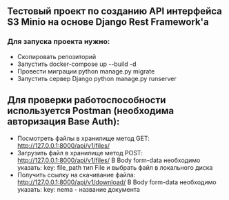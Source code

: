 ## Тестовый проект по созданию API интерфейса S3 Minio на основе Django Rest Framework'a

### Для запуска проекта нужно:
- Скопировать репозиторий
- Запустить docker-compose up --build -d
- Провести миграции python manage.py migrate
- Запустить сервер Django python manage.py runserver

## Для проверки работоспособности используется Postman (необходима авторизация Base Auth):
- Посмотреть файлы в хранилище метод GET: http://127.0.0.1:8000/api/v1/files/
- Загрузить файл в хранилище метод POST: http://127.0.0.1:8000/api/v1/files/
В Body form-data необходимо указать:
key: file_path тип File и выбрать файл в локального диска
- Получить ссылку на скачивание файла: http://127.0.0.1:8000/api/v1/download/
В Body form-data необходимо указать:
key: nema - название документа
